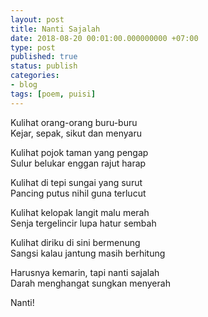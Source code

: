 ```yaml
---
layout: post
title: Nanti Sajalah
date: 2018-08-20 00:01:00.000000000 +07:00
type: post
published: true
status: publish
categories:
- blog
tags: [poem, puisi]
---
```



Kulihat orang-orang buru-buru<br>
Kejar, sepak, sikut dan menyaru

Kulihat pojok taman yang pengap<br>
Sulur belukar enggan rajut harap

Kulihat di tepi sungai yang surut<br>
Pancing putus nihil guna terlucut

Kulihat kelopak langit malu merah<br>
Senja tergelincir lupa hatur sembah

Kulihat diriku di sini bermenung<br>
Sangsi kalau jantung masih berhitung

Harusnya kemarin, tapi nanti sajalah<br>
Darah menghangat sungkan menyerah

Nanti!
